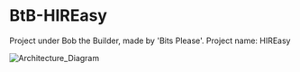 # BtB-HIREasy
Project under Bob the Builder, made by 'Bits Please'. Project name: HIREasy

![Architecture_Diagram](https://github.com/cybergroupdevs/BtB_HIREasy_BitsPlease/blob/dev-rakshan/Bits_please%20Architecture%20Diagram.png)

